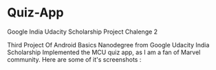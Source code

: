 # Quiz-App
Google India Udacity Scholarship Project Chalenge 2

Third Project Of Android Basics Nanodegree from Google Udacity India Scholarship
Implemented the MCU quiz app, as I am a fan of Marvel community.
Here are some  of it's screenshots : 

